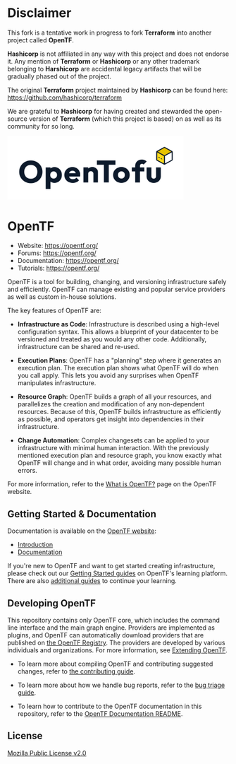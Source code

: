 # Disclaimer

This fork is a tentative work in progress to fork **Terraform** into another project called **OpenTF**.

**Hashicorp** is not affiliated in any way with this project and does not endorse it. Any mention of **Terraform** or **Hashicorp** or any other trademark belonging to **Harshicorp** are accidental legacy artifacts that will be gradually phased out of the project.

The original **Terraform** project maintained by **Hashicorp** can be found here: https://github.com/hashicorp/terraform

We are grateful to **Hashicorp** for having created and stewarded the open-source version of **Terraform** (which this project is based) on as well as its community for so long.

<img alt="OpenTF" src="https://github.com/opentffoundation/brand-artifacts/blob/main/full/with-bg/SVG/on-light.svg" width="400px">

# OpenTF

- Website: https://opentf.org/
- Forums: https://opentf.org/
- Documentation: https://opentf.org/
- Tutorials: https://opentf.org/

OpenTF is a tool for building, changing, and versioning infrastructure safely and efficiently. OpenTF can manage existing and popular service providers as well as custom in-house solutions.

The key features of OpenTF are:

- **Infrastructure as Code**: Infrastructure is described using a high-level configuration syntax. This allows a blueprint of your datacenter to be versioned and treated as you would any other code. Additionally, infrastructure can be shared and re-used.

- **Execution Plans**: OpenTF has a "planning" step where it generates an execution plan. The execution plan shows what OpenTF will do when you call apply. This lets you avoid any surprises when OpenTF manipulates infrastructure.

- **Resource Graph**: OpenTF builds a graph of all your resources, and parallelizes the creation and modification of any non-dependent resources. Because of this, OpenTF builds infrastructure as efficiently as possible, and operators get insight into dependencies in their infrastructure.

- **Change Automation**: Complex changesets can be applied to your infrastructure with minimal human interaction. With the previously mentioned execution plan and resource graph, you know exactly what OpenTF will change and in what order, avoiding many possible human errors.

For more information, refer to the [What is OpenTF?](https://opentf.org/) page on the OpenTF website.

## Getting Started & Documentation

Documentation is available on the [OpenTF website](https://opentf.org/):

- [Introduction](https://opentf.org/)
- [Documentation](https://opentf.org/)

If you're new to OpenTF and want to get started creating infrastructure, please check out our [Getting Started guides](https://opentf.org/) on OpenTF's learning platform. There are also [additional guides](https://opentf.org/) to continue your learning.

## Developing OpenTF

This repository contains only OpenTF core, which includes the command line interface and the main graph engine. Providers are implemented as plugins, and OpenTF can automatically download providers that are published on [the OpenTF Registry](https://opentf.org/). The providers are developed by various individuals and organizations. For more information, see [Extending OpenTF](https://opentf.org/).

- To learn more about compiling OpenTF and contributing suggested changes, refer to [the contributing guide](.github/CONTRIBUTING.md).

- To learn more about how we handle bug reports, refer to the [bug triage guide](./BUGPROCESS.md).

- To learn how to contribute to the OpenTF documentation in this repository, refer to the [OpenTF Documentation README](/website/README.md).

## License

[Mozilla Public License v2.0](https://github.com/Magnitus-/opentf/blob/main/LICENSE)

